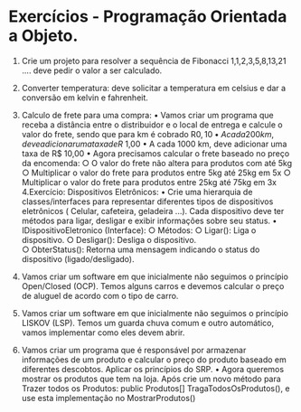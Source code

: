 ﻿# Exercícios - Programação Orientada a Objeto.

1. Crie um projeto para resolver a sequência de Fibonacci 1,1,2,3,5,8,13,21 .... deve pedir o valor a ser calculado.

2. Converter temperatura: deve solicitar a temperatura em celsius e dar a conversão em kelvin e fahrenheit.

3. Calculo de frete para uma compra: 
	• Vamos criar um programa que receba a distância entre o distribuidor e o local de entrega e calcule o valor do frete, sendo que para km é cobrado R$0,10
	• A cada 200 km, deve adicionar uma taxa de R$ 1,00
	• A cada 1000 km, deve adicionar uma taxa de R$ 10,00
	• Agora precisamos calcular o frete baseado no preço da encomenda:
		○ O valor do frete não altera para produtos com até 5kg
		○ Multiplicar o valor do frete para produtos entre 5kg até 25kg em 5x
		○ Multiplicar o valor do frete para produtos entre 25kg até 75kg em 3x
4.Exercício: Dispositivos Eletrônicos:
• Crie uma hierarquia de classes/interfaces para representar diferentes tipos de dispositivos eletrônicos ( Celular, cafeteira, geladeira ...). Cada dispositivo deve ter
métodos para ligar, desligar e exibir informações sobre seu status.
	• IDispositivoEletronico (Interface):
		○ Métodos:
		○ Ligar(): Liga o dispositivo.
		○ Desligar(): Desliga o dispositivo.				
		○ ObterStatus(): Retorna uma mensagem indicando o status do dispositivo (ligado/desligado).

5. Vamos criar um software em que inicialmente não seguimos o princípio Open/Closed (OCP). Temos alguns carros e devemos calcular o preço de aluguel de acordo com o tipo de carro.

6. Vamos criar um software em que inicialmente não seguimos o princípio LISKOV (LSP). Temos um guarda chuva comum e outro automático, vamos implementar como eles devem abrir.

7. Vamos criar um programa que é responsável por armazenar informações de um produto e calcular o preço do produto baseado em diferentes descobtos. Aplicar os princípios do SRP.
	• Agora queremos mostrar os produtos que tem na loja. Após crie um novo método para Trazer todos os Produtos: public Produtos[] TragaTodosOsProdutos(), e use esta implementação no MostrarProdutos()